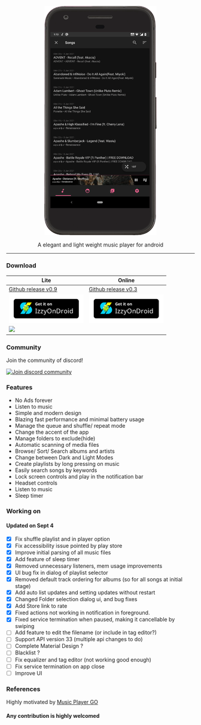<p align="center">
  <img width="300" src="https://github.com/AP-Atul/music_player_lite/blob/main/assets/music_player_lite.gif" alt="app gif">
</p>

<p align="center">
  A elegant and light weight music player for android <br>
</p>

---

### Download

| Lite                                                                                                                                                                                               | Online                                                                                                                                                                                   |
| -------------------------------------------------------------------------------------------------------------------------------------------------------------------------------------------------- | ---------------------------------------------------------------------------------------------------------------------------------------------------------------------------------------- |
| [Github release v0.9](https://github.com/AP-Atul/music_player_lite/releases/download/v0.9/mplite.apk)                                                                                              | [Github release v0.3](https://github.com/AP-Atul/music_player_lite/releases/download/v0.3/mplite_online.apk)                                                                             |
| <a href="https://apt.izzysoft.de/fdroid/index/apk/com.atul.musicplayer"><img src="https://github.com/AP-Atul/music_player_lite/raw/main/assets/IzzyOnDroid.png" width="200px"></a>                 | <a href="https://apt.izzysoft.de/fdroid/index/apk/com.atul.musicplayeronline"><img src="https://github.com/AP-Atul/music_player_lite/raw/main/assets/IzzyOnDroid.png" width="200px"></a> |
| <a href="https://play.google.com/store/apps/details?id=com.atul.musicplayer"><img src="https://play.google.com/intl/en_us/badges/static/images/badges/en_badge_web_generic.png" width="200px"></a> |                                                                                                                                                                                          |

### Community
Join the community of discord!

<a href="https://discord.gg/cCzPWGHT">
  <img src="https://img.shields.io/badge/Discord-5663ed?style=for-the-badge&logo=discord&logoColor=white" alt="Join discord community" width="150px"  />
</a>

### Features

- No Ads forever
- Listen to music
- Simple and modern design
- Blazing fast performance and minimal battery usage
- Manage the queue and shuffle/ repeat mode
- Change the accent of the app
- Manage folders to exclude(hide)
- Automatic scanning of media files
- Browse/ Sort/ Search albums and artists
- Change between Dark and Light Modes
- Create playlists by long pressing on music
- Easily search songs by keywords
- Lock screen controls and play in the notification bar
- Headset controls
- Listen to music
- Sleep timer

### Working on

#### Updated on Sept 4

- [x] Fix shuffle playlist and in player option
- [x] Fix accessibility issue pointed by play store
- [x] Improve initial parsing of all music files
- [x] Add feature of sleep timer
- [x] Removed unnecessary listeners, mem usage improvements
- [x] UI bug fix in dialog of playlist selector
- [x] Removed default track ordering for albums (so for all songs at initial stage)
- [x] Add auto list updates and setting updates without restart
- [x] Changed Folder selection dialog ui, and bug fixes
- [x] Add Store link to rate
- [x] Fixed actions not working in notification in foreground.
- [x] Fixed service termination when paused, making it cancellable by swiping
- [ ] Add feature to edit the filename (or include in tag editor?)
- [ ] Support API version 33 (multiple api changes to do)
- [ ] Complete Material Design ?
- [ ] Blacklist ?
- [ ] Fix equalizer and tag editor (not working good enough)
- [ ] Fix service termination on app close
- [ ] Improve UI

### References

Highly motivated by [Music Player GO](https://github.com/enricocid/Music-Player-GO)

#### Any contribution is highly welcomed
